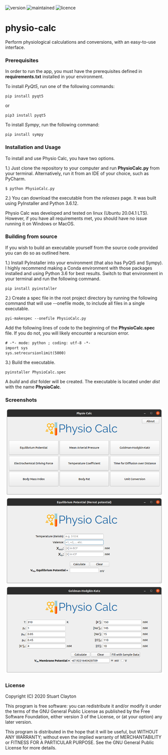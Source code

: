 
![version](https://img.shields.io/badge/Version-1.0.0-blue) ![maintained](https://img.shields.io/badge/Maintained%3F-No-red) ![licence](https://img.shields.io/github/license/Optimizer-Prime/physio-calc)

# physio-calc
Perform physiological calculations and conversions, with an easy-to-use interface.

### Prerequisites 
In order to run the app, you must have the prerequisites defined in **requirements.txt** installed in your environment.

To install *PyQt5*, run one of the following commands:
~~~
pip install pyqt5
~~~

or

~~~
pip3 install pyqt5
~~~

To install *Sympy*, run the following command:
~~~
pip install sympy
~~~

### Installation and Usage
To install and use Physio Calc, you have two options.

1.) Just clone the repository to your computer and run **PhysioCalc.py** from your terminal. Alternatively, run it from an IDE of your choice, such as PyCharm.
~~~
$ python PhysioCalc.py
~~~

2.) You can download the executable from the *releases* page. It was built using PyInstaller and Python 3.6.12.

Physio Calc was developed and tested on linux (Ubuntu 20.04.1 LTS). However, if you have all requirements met, you should have no issue running it on Windows or MacOS.

### Building from source
If you wish to build an executable yourself from the source code provided you can do so as outlined here.

1.) Install PyInstaller into your environment (that also has PyQt5 and Sympy). I highly recommend making a Conda environment with those packages installed and using Python 3.6 for best results. Switch to that environment in your terminal and run the following command.
~~~
pip install pyinstaller
~~~

2.) Create a spec file in the root project directory by running the following command that will use --onefile mode, to include all files in a single executable.
~~~
pyi-makespec --onefile PhysioCalc.py
~~~

Add the following lines of code to the beginning of the **PhysioCalc.spec** file. If you do not, you will likely encounter a recursion error.
~~~
# -*- mode: python ; coding: utf-8 -*-
import sys
sys.setrecursionlimit(5000)
~~~

3.) Build the executable.
~~~
pyinstaller PhysioCalc.spec
~~~
A *build* and *dist* folder will be created. The executable is located under *dist* with the name **PhysioCalc**.

### Screenshots
![Main Menu](/screenshots/MainMenu.png)
![Nernst](/screenshots/Nernst.png)
![GHK](/screenshots/GHK.png)

### License

Copyright (C) 2020 Stuart Clayton

This program is free software: you can redistribute it and/or modify it under the terms of the GNU General Public License as published by the Free Software Foundation, either version 3 of the License, or (at your option) any later version.

This program is distributed in the hope that it will be useful, but WITHOUT ANY WARRANTY; without even the implied warranty of MERCHANTABILITY or FITNESS FOR A PARTICULAR PURPOSE. See the GNU General Public License for more details.
